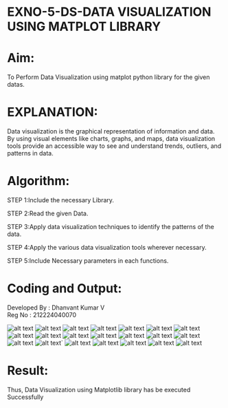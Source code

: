 # EXNO-5-DS-DATA VISUALIZATION USING MATPLOT LIBRARY

# Aim:
  To Perform Data Visualization using matplot python library for the given datas.

# EXPLANATION:
Data visualization is the graphical representation of information and data. By using visual elements like charts, graphs, and maps, data visualization tools provide an accessible way to see and understand trends, outliers, and patterns in data.

# Algorithm:
STEP 1:Include the necessary Library.

STEP 2:Read the given Data.

STEP 3:Apply data visualization techniques to identify the patterns of the data.

STEP 4:Apply the various data visualization tools wherever necessary.

STEP 5:Include Necessary parameters in each functions.

# Coding and Output:
Developed By : Dhanvant Kumar V                                                                                                                
Reg No : 212224040070

![alt text](/image/exp5ds_page-0001.jpg)
![alt text](/image/exp5ds_page-0002.jpg)
![alt text](/image/exp5ds_page-0003.jpg)
![alt text](/image/exp5ds_page-0004.jpg)
![alt text](/image/exp5ds_page-0005.jpg)
![alt text](/image/exp5ds_page-0006.jpg)
![alt text](/image/exp5ds_page-0007.jpg)
![alt text](/image/exp5ds_page-0008.jpg)
![alt text](/image/exp5ds_page-0009.jpg)
![alt text](/image/exp5ds_page-0010.jpg)
![alt text](/image/exp5ds_page-0011.jpg)
![alt text](/image/exp5ds_page-0012.jpg)
![alt text](/image/exp5ds_page-0013.jpg)
![alt text](/image/exp5ds_page-0014.jpg)
![alt text](/image/exp5ds_page-0015.jpg)
![alt text](/image/exp5ds_page-0016.jpg)`
![alt text](/image/exp5ds_page-0017.jpg)
![alt text](/image/exp5ds_page-0018.jpg)
![alt text](</image/Screenshot 2025-04-25 213143.png>)
![alt text](</image/Screenshot 2025-04-25 213158.png>)
![alt text](</image/Screenshot 2025-04-25 213225.png>)

# Result:
Thus, Data Visualization using Matplotlib library has be executed Successfully
